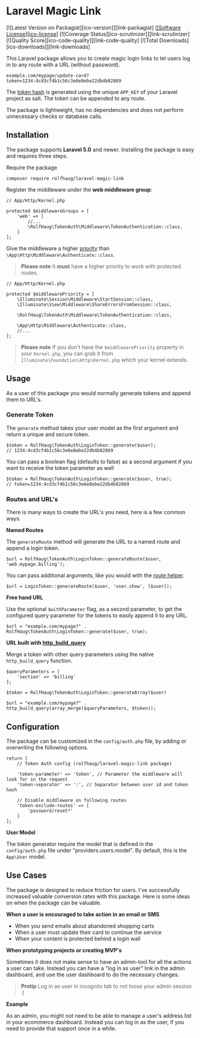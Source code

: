 # Laravel Magic Link
[![Latest Version on Packagist][ico-version]][link-packagist]
[![Software License][ico-license]](LICENSE)
[![Coverage Status][ico-scrutinizer]][link-scrutinizer]
[![Quality Score][ico-code-quality]][link-code-quality]
[![Total Downloads][ico-downloads]][link-downloads]

This Laravel package allows you to create magic login links to let users log in to any route with a URL (without password).

```
example.com/mypage/update-card?token=1234:4cd3cf4b1c56c3e6e8ebe22db4b82869
```
The [token hash](https://github.com/rahaug/laravel-magic-link/blob/master/src/LoginToken.php#L16) is generated using the unique `APP_KEY` of your Laravel project as salt. The token can be appended to any route.

The package is lightweight, has no dependencies and does not perform unnecessary checks or database calls. 

## Installation
The package supports **Laravel 5.0** and newer. Installing the package is easy and requires three steps.

Require the package

```
composer require rolfhaug/laravel-magic-link
```

Register the middleware under the **web middleware group**:
```
// App/Http/Kernel.php

protected $middlewareGroups = [
    'web' => [
        //...
        \RolfHaug\TokenAuth\Middleware\TokenAuthentication::class,
    ]
];
```

Give the middleware a higher [priority](https://laravel.com/docs/5.8/middleware#sorting-middleware) than `\App\Http\Middleware\Authenticate::class`. 
> **Please note** It **must** have a higher priority to work with protected routes.

```
// App/Http/Kernel.php

protected $middlewarePriority = [
    \Illuminate\Session\Middleware\StartSession::class,
    \Illuminate\View\Middleware\ShareErrorsFromSession::class,
    
    \RolfHaug\TokenAuth\Middleware\TokenAuthentication::class,
    
    \App\Http\Middleware\Authenticate::class,
    //...
];
``` 
> **Please note** If you don't have the `$middlewarePriority` property in your `Kernel.php`, you can grab it from `Illuminate\Foundation\Http\Kernel.php` which your kernel extends.

## Usage

As a user of this package you would normally generate tokens and append them to URL's.

### Generate Token

The `generate` method takes your user model as the first argument and return a unique and secure token.

```
$token = RolfHaug\TokenAuth\LoginToken::generate($user);
// 1234:4cd3cf4b1c56c3e6e8ebe22db4b82869
```


You can pass a boolean flag (defaults to false) as a second argument if you want to receive the token parameter as well

```
$token = RolfHaug\TokenAuth\LoginToken::generate($user, true);
// token=1234:4cd3cf4b1c56c3e6e8ebe22db4b82869

```

### Routes and URL's
There is many ways to create the URL's you need, here is a few common ways.

**Named Routes**

The `generateRoute` method will generate the URL to a named route and append a login token.
```
$url = RolfHaug\TokenAuth\LoginToken::generateRoute($user, 'web.mypage.billing');
```
You can pass additional arguments, like you would with the [route helper](https://laravel.com/docs/5.8/helpers#method-route).
```
$url = LoginToken::generateRoute($user, 'user.show', [$user]);
```

**Free hand URL**

Use the optional `$withParameter` flag, as a second parameter, to get the configured query parameter for the tokens to easily append it to any URL.
```
$url = "example.com/mypage?" . RolfHaug\TokenAuth\LoginToken::generate($user, true);
```

**URL built with [http_build_query](http://php.net/http_build_query)**

Merge a token with other query parameters using the native `http_build_query` function.
```
$queryParameters = [
    'section' => 'billing'
];

$token = RolfHaug\TokenAuth\LoginToken::generateArray($user)

$url = "example.com/mypage?" . http_build_query(array_merge($queryParameters, $token));
```


## Configuration


The package can be customized in the `config/auth.php` file, by adding or overwriting the following options.
```
return [
    // Token Auth config (rolfhaug/laravel-magic-link package)
    
    'token-parameter' => 'token', // Parameter the middleware will look for in the request
    'token-separator' => ':', // Separator between user id and token hash
 
    // Disable middleware on following routes
    'token-exclude-routes' => [
        'password/reset*'
    ]
];
```

**User Model**

The token generator require the model that is defined in the `config/auth.php` file under "providers.users.model". By default, this is the `App\User` model.


## Use Cases

The package is designed to reduce friction for users. I've successfully increased valuable conversion rates with this package. 
Here is some ideas on when the package can be valuable.

**When a user is encouraged to take action in an email or SMS**
- When you send emails about abandoned shopping carts
- When a user must update their card to continue the service
- When your content is protected behind a login wall

**When prototyping projects or creating MVP's**

Sometimes it does not make sense to have an admin-tool for all the actions a user can take. Instead you can have a "log in as user" link in the admin dashboard, and use the user dashboard to do the necessary changes.

> **Protip** Log in as user in incognito tab to not loose your admin session :)

**Example**

As an admin, you might not need to be able to manage a user's address list in your ecommerce dashboard. Instead you can log in as the user, if you need to provide that support once in a while.
